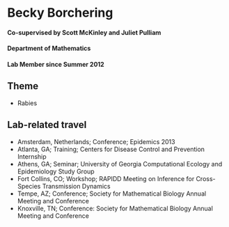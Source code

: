 # Becky Borchering
#### Co-supervised by Scott McKinley and Juliet Pulliam
#### Department of Mathematics
#### Lab Member since Summer 2012

## Theme
- Rabies

## Lab-related travel
- Amsterdam, Netherlands; Conference; Epidemics 2013
- Atlanta, GA; Training; Centers for Disease Control and Prevention Internship
- Athens, GA; Seminar; University of Georgia Computational Ecology and Epidemiology Study Group
- Fort Collins, CO; Workshop; RAPIDD Meeting on Inference for Cross-Species Transmission Dynamics
- Tempe, AZ; Conference; Society for Mathematical Biology Annual Meeting and Conference 
- Knoxville, TN; Conference: Society for Mathematical Biology Annual Meeting and Conference 
